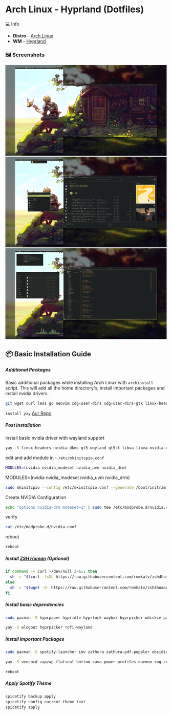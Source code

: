 # Arch Linux - Hyprland (Dotfiles)
💻 Info
- **Distro** - [Arch Linux](https://archlinux.org/)
- **WM** - [Hyprland](https://hyprland.org/)

### 🖼️ Screenshots
![01](/screenshot/1.png)
![02](/screenshot/2.png)
![03](/screenshot/3.png)

## 📦 Basic Installation Guide
##### Additional Packages
Basic additional packages while installing Arch Linux with `archinstall` script. This will add all the home directory's, install important packages and install nvidia drivers.
```bash
git wget curl less go neovim xdg-user-dirs xdg-user-dirs-gtk linux-headers nvidia-dkms nvidia-settings nvidia-utils
```
`install yay` [Aur Repo](https://aur.archlinux.org/packages/yay)

##### Post Installation
Install basic nvidia driver with wayland support
```bash
yay -S linux-headers nvidia-dkms qt5-wayland qt5ct libva libva-nvidia-driver-git
```
edit and add module in - `/etc/mkinitcpio.conf`
```bash
MODULES=(nvidia nvidia_modeset nvidia_uvm nvidia_drm)
```
MODULES=(nvidia nvidia_modeset nvidia_uvm nvidia_drm)
```bash
sudo mkinitcpio --config /etc/mkinitcpio.conf --generate /boot/initramfs-custom.img
```
Create NVIDIA Configuration
```bash
echo "options nvidia-drm modeset=1" | sudo tee /etc/modprobe.d/nvidia.conf
```
verify
```bash
cat /etc/modprobe.d/nvidia.conf
```
reboot
```bash
reboot
```

##### Install [ZSH Human](https://github.com/romkatv/zsh4humans) (Optional)
```bash
if command -v curl >/dev/null 2>&1; then
  sh -c "$(curl -fsSL https://raw.githubusercontent.com/romkatv/zsh4humans/v5/install)"
else
  sh -c "$(wget -O- https://raw.githubusercontent.com/romkatv/zsh4humans/v5/install)"
fi
```

##### Install basic dependencies
```bash
sudo pacman -S hyprpaper hypridle hyprlock waybar hyprpicker udiskie pavucontrol brightnessctl kdeconnect cliphist grim timeshift slurp
```

```bash
yay -S wlogout hyprpicker rofi-wayland
```

##### Install important Packages
```bash
sudo pacman -S spotify-launcher imv zathura zathura-pdf-poppler obsidian rclone syncthing gimp krita inkscape blender kdenlive htop neofetch ranger tty-clock gvfs-mtp mtpfs zathura-pdf-poppler spicetify-cli
```
```bash
yay -S vencord zapzap flatseal bottom cava power-profiles-daemon rog-control-center jmtpfs
```
```bash
reboot
```

##### Apply Spotify Theme
```bash
spicetify backup apply
spicetify config current_theme text
spicetify apply
```
